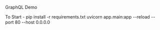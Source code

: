 GraphQL Demo 

To Start - 
pip install -r requirements.txt
uvicorn app.main:app --reload --port 80 --host 0.0.0.0